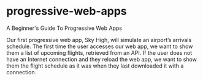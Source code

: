 # progressive-web-apps
A Beginner's Guide To Progressive Web Apps

Our first progressive web app, Sky High, will simulate an airport’s arrivals schedule. The first time the user accesses our web app, we want to show them a list of upcoming flights, retrieved from an API. If the user does not have an Internet connection and they reload the web app, we want to show them the flight schedule as it was when they last downloaded it with a connection.
